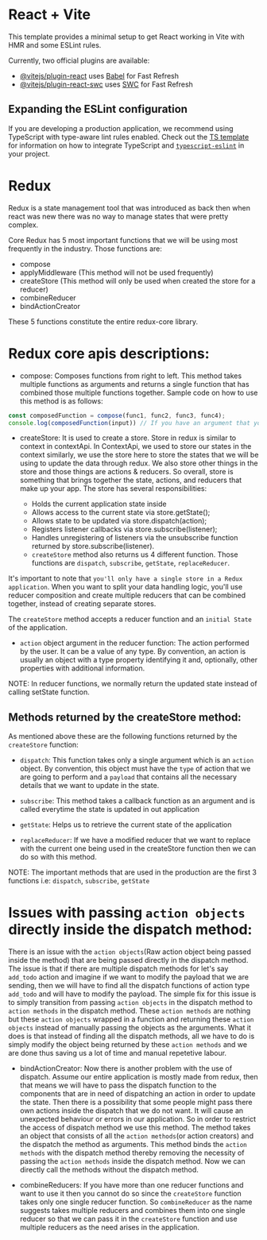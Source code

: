 # React + Vite

This template provides a minimal setup to get React working in Vite with HMR and some ESLint rules.

Currently, two official plugins are available:

- [@vitejs/plugin-react](https://github.com/vitejs/vite-plugin-react/blob/main/packages/plugin-react) uses [Babel](https://babeljs.io/) for Fast Refresh
- [@vitejs/plugin-react-swc](https://github.com/vitejs/vite-plugin-react/blob/main/packages/plugin-react-swc) uses [SWC](https://swc.rs/) for Fast Refresh

## Expanding the ESLint configuration

If you are developing a production application, we recommend using TypeScript with type-aware lint rules enabled. Check out the [TS template](https://github.com/vitejs/vite/tree/main/packages/create-vite/template-react-ts) for information on how to integrate TypeScript and [`typescript-eslint`](https://typescript-eslint.io) in your project.

# Redux

Redux is a state management tool that was introduced as back then when react was new there was no way to manage states that were pretty complex.

Core Redux has 5 most important functions that we will be using most frequently in the industry. Those functions are:

- compose
- applyMiddleware (This method will not be used frequently)
- createStore (This method will only be used when created the store for a reducer)
- combineReducer
- bindActionCreator

These 5 functions constitute the entire redux-core library.

# Redux core apis descriptions:

- compose:  Composes functions from right to left. This method takes multiple functions as arguments and returns a single function that has combined those multiple functions together. Sample code on how to use this method is as follows: 

```js
const composedFunction = compose(func1, func2, func3, func4);
console.log(composedFunction(input)) // If you have an argument that you want to pass which would be accepted by these functions
```

- createStore: It is used to create a store. Store in redux is similar to context in contextApi. In ContextApi, we used to store our states in the context similarly, we use the store here to store the states that we will be using to update the data through redux. We also store other things in the store and those things are actions & reducers. So overall, store is something that brings together the state, actions, and reducers that make up your app. The store has several responsibilities:

  - Holds the current application state inside
  - Allows access to the current state via store.getState();
  - Allows state to be updated via store.dispatch(action);
  - Registers listener callbacks via store.subscribe(listener);
  - Handles unregistering of listeners via the unsubscribe function returned by store.subscribe(listener).
  - `createStore` method also returns us 4 different function. Those functions are `dispatch`, `subscribe`, `getState`, `replaceReducer`.

It's important to note that `you'll only have a single store in a Redux application`. When you want to split your data handling logic, you'll use reducer composition and create multiple reducers that can be combined together, instead of creating separate stores. 

The `createStore` method accepts a reducer function and an `initial State` of the application.

- `action` object argument in the reducer function: The action performed by the user. It can be a value of any type. By convention, an action is usually an object with a type property identifying it and, optionally, other properties with additional information.

NOTE: In reducer functions, we normally return the updated state instead of calling setState function.

## Methods returned by the createStore method:

As mentioned above these are the following functions returned by the `createStore` function: 

- `dispatch`: This function takes only a single argument which is an `action` object. By convention, this object must have the `type` of action that we are going to perform and a `payload` that contains all the necessary details that we want to update in the state.

- `subscribe`: This method takes a callback function as an argument and is called everytime the state is updated in out application

- `getState`: Helps us to retrieve the current state of the application

- `replaceReducer`: If we have a modified reducer that we want to replace with the current one being used in the createStore function then we can do so with this method.

NOTE: The important methods that are used in the production are the first 3 functions i.e: `dispatch`, `subscribe`, `getState`

# Issues with passing `action objects` directly inside the dispatch method: 

There is an issue with the `action objects`(Raw action object being passed inside the method) that are being passed directly in the dispatch method. The issue is that if there are multiple dispatch methods for let's say `add_todo` action and imagine if we want to modify the payload that we are sending, then we will have to find all the dispatch functions of action type `add_todo` and will have to modify the payload. The simple fix for this issue is to simply transition from passing `action objects` in the dispatch method to `action methods` in the dispatch method. These `action methods` are nothing but these `action objects` wrapped in a function and returning these `action objects` instead of manually passing the objects as the arguments. What it does is that instead of finding all the dispatch methods, all we have to do is simply modify the object being returned by these `action methods` and we are done thus saving us a lot of time and manual repetetive labour.

- bindActionCreator: Now there is another problem with the use of dispatch. Assume our entire application is mostly made from redux, then that means we will have to pass the dispatch function to the components that are in need of dispatching an action in order to update the state. Then there is a possibility that some people might pass there own actions inside the dispatch that we do not want. It will cause an unexpected behaviour or errors in our application. So in order to restrict the access of dispatch method we use this method.
The method takes an object that consists of all the `action methods`(or action creators) and the dispatch the method as arguments. This method binds the `action methods` with the dispatch method thereby removing the necessity of passing the `action methods` inside the dispatch method. Now we can directly call the methods without the dispatch method.

- combineReducers: If you have more than one reducer functions and want to use it then you cannot do so since the `createStore` function takes only one single reducer function. So `combineReducer` as the name suggests takes multiple reducers and combines them into one single reducer so that we can pass it in the `createStore` function and use multiple reducers as the need arises in the application.